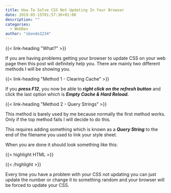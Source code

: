 ```yaml
---
title: How To Solve CSS Not Updating In Your Browser
date: 2019-05-15T01:57:36+01:00
description: ""
categories:
  - WebDev
author: "sbondo1234"
---
```


{{< link-heading "What?" >}}

If you are having problems getting your browser to update CSS on your web page then this post will definitely help you. There are mainly two different methods I will be showing you.

{{< link-heading "Method 1 - Clearing Cache" >}}

If you ***press F12***, you now be able to ***right click on the refresh button*** and click the last option which is ***Empty Cache & Hard Reload.***

{{< link-heading "Method 2 - Query Strings" >}}

This method is barely used by me because normally the first method works. Only if the top method fails I will decide to do this.

This requires adding something which is known as a ***Query String*** to the end of the filename you used to link your style sheet.

When you are done it should look something like this:

{{< highlight HTML >}}
<link rel="stylesheet" href="styles.css?v=1"/>
{{< /highlight >}}

Every time you have a problem with your CSS not updating you can just update the number or change it to something random and your browser will be forced to update your CSS.
